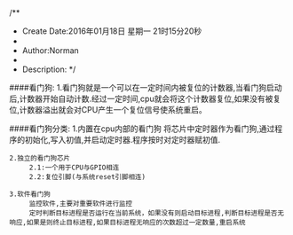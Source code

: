/**
* Create Date:2016年01月18日 星期一 21时15分20秒
* 
* Author:Norman
* 
* Description: 
*/

####看门狗:
    1.看门狗就是一个可以在一定时间内被复位的计数器,当看门狗启动后,计数器开始自动计数.经过一定时间,cpu就会将这个计数器复位,如果没有被复位,计数器溢出就会对CPU产生一个复位信号使系统重启。

####看门狗分类:
    1.内置在cpu内部的看门狗
         将芯片中定时器作为看门狗,通过程序的初始化,写入初值,并启动定时器.程序按时对定时器赋初值.

    2.独立的看门狗芯片
         2.1:一个用于CPU与GPIO相连
         2.2:复位引脚(与系统reset引脚相连)
    
    3.软件看门狗
         监控软件,主要对重要软件进行监控
         定时判断目标进程是否运行在当前系统，如果没有则启动目标进程,判断目标进程是否无响应,如果是则终止目标进程,如果目标进程无响应的次数超过一定数量,重启系统
